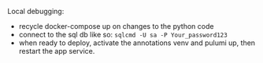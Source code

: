 Local debugging:
- recycle docker-compose up on changes to the python code
- connect to the sql db like so: `sqlcmd -U sa -P Your_password123`
- when ready to deploy, activate the annotations venv and pulumi up, then restart the app service.